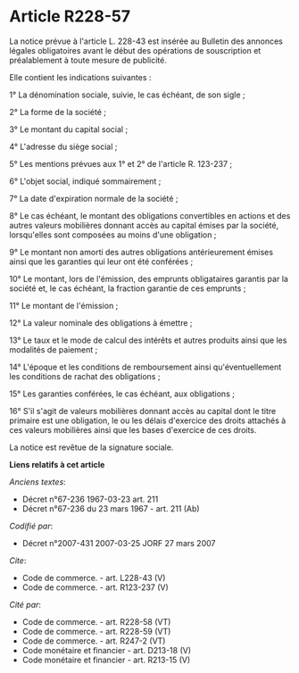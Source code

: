 # Article R228-57

La notice prévue à l'article L. 228-43 est insérée au Bulletin des annonces légales obligatoires avant le début des
opérations de souscription et préalablement à toute mesure de publicité. 

Elle contient les indications suivantes : 

1° La dénomination sociale, suivie, le cas échéant, de son sigle ; 

2° La forme de la société ; 

3° Le montant du capital social ; 

4° L'adresse du siège social ; 

5° Les mentions prévues aux 1° et 2° de l'article R. 123-237 ; 

6° L'objet social, indiqué sommairement ; 

7° La date d'expiration normale de la société ; 

8° Le cas échéant, le montant des obligations convertibles en actions et des autres valeurs mobilières donnant accès au
capital émises par la société, lorsqu'elles sont composées au moins d'une obligation ; 

9° Le montant non amorti des autres obligations antérieurement émises ainsi que les garanties qui leur ont été conférées ; 

10° Le montant, lors de l'émission, des emprunts obligataires garantis par la société et, le cas échéant, la fraction
garantie de ces emprunts ; 

11° Le montant de l'émission ; 

12° La valeur nominale des obligations à émettre ; 

13° Le taux et le mode de calcul des intérêts et autres produits ainsi que les modalités de paiement ; 

14° L'époque et les conditions de remboursement ainsi qu'éventuellement les conditions de rachat des obligations ; 

15° Les garanties conférées, le cas échéant, aux obligations ; 

16° S'il s'agit de valeurs mobilières donnant accès au capital dont le titre primaire est une obligation, le ou les délais
d'exercice des droits attachés à ces valeurs mobilières ainsi que les bases d'exercice de ces droits. 

La notice est revêtue de la signature sociale.

**Liens relatifs à cet article**

_Anciens textes_:

  - Décret n°67-236 1967-03-23 art. 211
  - Décret n°67-236 du 23 mars 1967 - art. 211 (Ab)

_Codifié par_:

  - Décret n°2007-431 2007-03-25 JORF 27 mars 2007

_Cite_:

  - Code de commerce. - art. L228-43 (V)
  - Code de commerce. - art. R123-237 (V)

_Cité par_:

  - Code de commerce. - art. R228-58 (VT)
  - Code de commerce. - art. R228-59 (VT)
  - Code de commerce. - art. R247-2 (VT)
  - Code monétaire et financier - art. D213-18 (V)
  - Code monétaire et financier - art. R213-15 (V)
